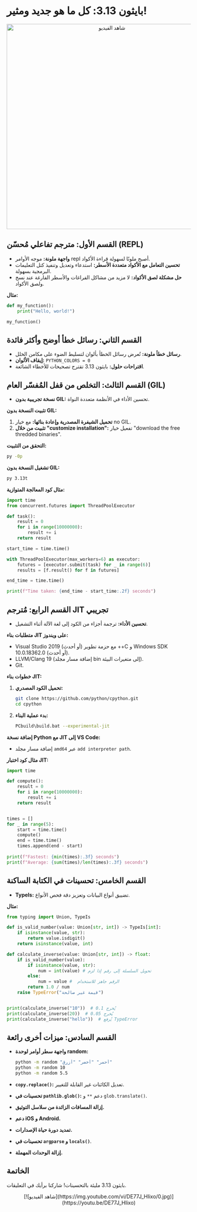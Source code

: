 
# بايثون 3.13: كل ما هو جديد ومثير!
<div style="text-align: center;">
  <a href="https://youtu.be/DE77J_HIixo">
    <img src="https://img.youtube.com/vi/DE77J_HIixo/0.jpg" alt="شاهد الفيديو" style="display: block; margin-left: auto; margin-right: auto; width: 560px;"> </a>
</div>

## القسم الأول: مترجم تفاعلي مُحسّن (REPL)

- **واجهة ملونة:**  موجه الأوامر repl أصبح ملونًا لسهولة قراءة الأكواد.
- **تحسين التعامل مع الأكواد متعددة الأسطر:**  استدعاء وتعديل وتنفيذ كتل التعليمات البرمجية بسهولة.
- **حل مشكلة لصق الأكواد:**  لا مزيد من مشاكل الفراغات والأسطر الفارغة عند نسخ ولصق الأكواد.

**مثال:**

```python
def my_function():
    print("Hello, world!")

my_function()
```

## القسم الثاني: رسائل خطأ أوضح وأكثر فائدة

- **رسائل خطأ ملونة:**  تُعرض رسائل الخطأ بألوان لتسليط الضوء على مكامن الخلل.
- **إيقاف الألوان:** `PYTHON_COLORS = 0`
- **اقتراحات حلول:**  بايثون 3.13 تقترح تصحيحات للأخطاء الشائعة.


## القسم الثالث: التخلص من قفل المُفسّر العام (GIL)

- **نسخة تجريبية بدون GIL:**  تحسين الأداء في الأنظمة متعددة النواة.

**تثبيت النسخة بدون GIL:**

1. **تحميل الشيفرة المصدرية وإعادة بنائها:** مع خيار no GIL.
2. **تثبيت من خلال "customize installation":**  تفعيل خيار "download the free thredded binaries".

**التحقق من التثبيت:**

```bash
py -0p
```

**تشغيل النسخة بدون GIL:**

```bash
py 3.13t
```

**مثال كود المعالجة المتوازية:**

```python
import time
from concurrent.futures import ThreadPoolExecutor

def task():
    result = 0
    for i in range(10000000):
        result += i
    return result

start_time = time.time()

with ThreadPoolExecutor(max_workers=6) as executor:
    futures = [executor.submit(task) for _ in range(6)]
    results = [f.result() for f in futures]

end_time = time.time()

print(f"Time taken: {end_time - start_time:.2f} seconds")
```

## القسم الرابع: مُترجم JIT تجريبي

- **تحسين الأداء:**  ترجمة أجزاء من الكود إلى لغة الآلة أثناء التشغيل.

**متطلبات بناء JIT على ويندوز:**

- Visual Studio 2019 (أو أحدث) مع حزمة تطوير ++C و Windows SDK 10.0.18362.0 (أو أحدث).
- LLVM/Clang 19 (إضافة مسار مجلد bin إلى متغيرات البيئة).
- Git.

**خطوات بناء JIT:**

1. **تحميل الكود المصدري:**
   ```bash
   git clone https://github.com/python/cpython.git
   cd cpython
   ```

2. **بدء عملية البناء:**
   ```bash
   PCbuild\build.bat --experimental-jit
   ```

**إضافة نسخة Python مع JIT إلى VS Code:**

- إضافة مسار مجلد `amd64`  عبر `add interpreter path`.

**مثال كود اختبار JIT:**

```python
import time

def compute():
    result = 0
    for i in range(10000000):
        result += i
    return result


times = []
for _ in range(5):
    start = time.time()
    compute()
    end = time.time()
    times.append(end - start)
    
print(f"Fastest: {min(times):.3f} seconds")
print(f"Average: {sum(times)/len(times):.3f} seconds")


```


## القسم الخامس: تحسينات في الكتابة الساكنة

- **TypeIs:**  تضييق أنواع البيانات وتعزيز دقة فحص الأنواع.

**مثال:**

```python
from typing import Union, TypeIs

def is_valid_number(value: Union[str, int]) -> TypeIs[int]:
    if isinstance(value, str):
        return value.isdigit()
    return isinstance(value, int)

def calculate_inverse(value: Union[str, int]) -> float:
    if is_valid_number(value):
        if isinstance(value, str):
            num = int(value) # تحويل السلسلة إلى رقم إذا لزم
        else:
            num = value #  الرقم جاهز للاستخدام
        return 1.0 / num
    raise TypeError("قيمة غير صالحة")


print(calculate_inverse("10"))  # يُخرج 0.1
print(calculate_inverse(20))  # يُخرج 0.05
print(calculate_inverse("hello"))  # يُرفع TypeError
```


## القسم السادس: ميزات أخرى رائعة

- **واجهة سطر أوامر لوحدة random:**
    ```bash
    python -m random "أحمر" "أخضر" "أزرق"
    python -m random 10
    python -m random 5.5
    ```

- **`copy.replace()`:**  تعديل الكائنات غير القابلة للتغيير.

- **تحسينات في `pathlib.glob()`:**  دعم `**` و `glob.translate()`.

- **إزالة المسافات الزائدة من سلاسل التوثيق.**

- **دعم iOS و Android.**

- **تمديد دورة حياة الإصدارات.**

- **تحسينات في `argparse` و `locals()`**.

- **إزالة الوحدات المهملة.**



## الخاتمة

بايثون 3.13 مليئة بالتحسينات! شاركنا برأيك في التعليقات.

<center>
[![شاهد الفيديو](https://img.youtube.com/vi/DE77J_HIixo/0.jpg)](https://youtu.be/DE77J_HIixo)

</center>
